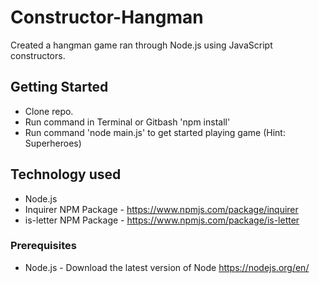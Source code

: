 # Constructor-Hangman

Created a hangman game ran through Node.js using JavaScript constructors.

## Getting Started
* Clone repo.
* Run command in Terminal or Gitbash 'npm install'
* Run command 'node main.js' to get started playing game (Hint: Superheroes)

## Technology used
* Node.js
* Inquirer NPM Package - https://www.npmjs.com/package/inquirer
* is-letter NPM Package - https://www.npmjs.com/package/is-letter

### Prerequisites
- Node.js - Download the latest version of Node https://nodejs.org/en/
